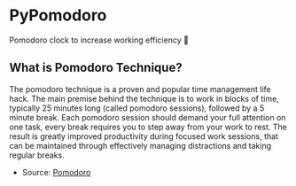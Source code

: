 # PyPomodoro
Pomodoro clock to increase working efficiency :trident:

## What is Pomodoro Technique?

The pomodoro technique is a proven and popular time management life hack.
The main premise behind the technique is to work in blocks of time, typically 25 minutes long (called pomodoro sessions), followed by     a 5 minute break. Each pomodoro session should demand your full attention on one task, every break requires you to step away from your     work to rest.
The result is greatly improved productivity during focused work sessions, that can be maintained through effectively managing           distractions and taking regular breaks.

- Source: [Pomodoro](https://www.focusboosterapp.com/the-pomodoro-technique)
